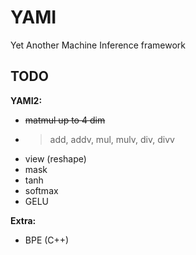 # YAMI
Yet Another Machine Inference framework

## TODO
**YAMI2:**
- ~~matmul up to 4 dim~~
- >add, addv, mul, mulv, div, divv
- view (reshape)
- mask
- tanh
- softmax
- GELU

**Extra:**
- BPE (C++)
